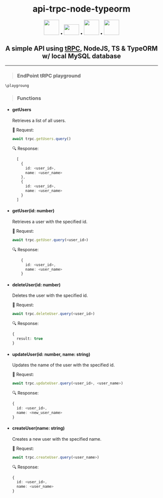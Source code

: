 <h1 align="center"> api-trpc-node-typeorm </h1>

<p align="center"><img src="https://trpc.io/img/logo.svg" width="50" height="50"/> • <img src="https://upload.wikimedia.org/wikipedia/commons/thumb/d/d9/Node.js_logo.svg/1280px-Node.js_logo.svg.png" width="50" height="35"/> • <img src="https://upload.wikimedia.org/wikipedia/commons/thumb/4/4c/Typescript_logo_2020.svg/1200px-Typescript_logo_2020.svg.png" width="50" height="50"/> • <img src="https://avatars.githubusercontent.com/u/20165699?s=200&v=4" width="50" height="50"/> </p>

<h2 align="center"> A simple API using <a href="https://trpc.io/">tRPC</a>, NodeJS, TS & TypeORM w/ local MySQL database </h2>

***

> <h3 align="left"> EndPoint tRPC playground </h3>
~~~ts
\playgroung
~~~

> <h3 align="left"> Functions </h3>

- <h4 align="left"> getUsers </h4>
    Retrieves a list of all users.  
    
    :mag_right: Request:
    ~~~ts
    await trpc.getUsers.query()
    ~~~
    
    :mag: Response: 
    ~~~ts
      [
        {
          id: <user_id>,
          name: <user_name>
        },
        {
          id: <user_id>,
          name: <user_name>
        }
      ]
    ~~~
    
- <h4 align="left"> getUser(id: number) </h4>
    Retrieves a user with the specified id. 
    
    :mag_right: Request:
    ~~~ts
    await trpc.getUser.query(<user_id>)
    ~~~
    
    :mag: Response: 
    ~~~ts
        {
          id: <user_id>,
          name: <user_name>
        }
    ~~~
    
- <h4 align="left"> deleteUser(id: number) </h4>
    Deletes the user with the specified id.
    
    :mag_right: Request:
    ~~~ts
    await trpc.deleteUser.query(<user_id>)
    ~~~
    
    :mag: Response: 
    ~~~ts
    {
      result: true
    }
    ~~~
    
- <h4 align="left"> updateUser(id: number, name: string) </h4>
    Updates the name of the user with the specified id.
    
    :mag_right: Request:
    ~~~ts
    await trpc.updateUser.query(<user_id>, <user_name>)
    ~~~
    
    :mag: Response: 
    ~~~ts
    {
      id: <user_id>,
      name: <new_user_name>
    }
    ~~~    
    
- <h4 align="left"> createUser(name: string) </h4>
    Creates a new user with the specified  name.
    
    :mag_right: Request:
    ~~~ts
    await trpc.createUser.query(<user_name>)
    ~~~
    
    :mag: Response: 
    ~~~ts
    {
      id: <user_id>,
      name: <user_name>
    }
    ~~~ 
